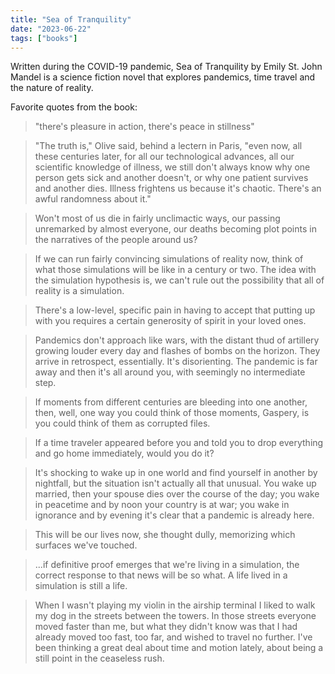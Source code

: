 ```yaml
---
title: "Sea of Tranquility"
date: "2023-06-22"
tags: ["books"]
---
```


Written during the COVID-19 pandemic, Sea of Tranquility by Emily St. John Mandel is a science fiction novel that explores pandemics, time travel and the nature of reality.

Favorite quotes from the book:

> "there's pleasure in action, there's peace in stillness"

> "The truth is," Olive said, behind a lectern in Paris, "even now, all these centuries later, for all our technological advances, all our scientific knowledge of illness, we still don't always know why one person gets sick and another doesn't, or why one patient survives and another dies. Illness frightens us because it's chaotic. There's an awful randomness about it."

> Won't most of us die in fairly unclimactic ways, our passing unremarked by almost everyone, our deaths becoming plot points in the narratives of the people around us?

> If we can run fairly convincing simulations of reality now, think of what those simulations will be like in a century or two. The idea with the simulation hypothesis is, we can't rule out the possibility that all of reality is a simulation.

> There's a low-level, specific pain in having to accept that putting up with you requires a certain generosity of spirit in your loved ones.

> Pandemics don't approach like wars, with the distant thud of artillery growing louder every day and flashes of bombs on the horizon. They arrive in retrospect, essentially. It's disorienting. The pandemic is far away and then it's all around you, with seemingly no intermediate step.

> If moments from different centuries are bleeding into one another, then, well, one way you could think of those moments, Gaspery, is you could think of them as corrupted files.

> If a time traveler appeared before you and told you to drop everything and go home immediately, would you do it?

> It's shocking to wake up in one world and find yourself in another by nightfall, but the situation isn't actually all that unusual. You wake up married, then your spouse dies over the course of the day; you wake in peacetime and by noon your country is at war; you wake in ignorance and by evening it's clear that a pandemic is already here.

> This will be our lives now, she thought dully, memorizing which surfaces we've touched.

> ...if definitive proof emerges that we're living in a simulation, the correct response to that news will be so what. A life lived in a simulation is still a life.

> When I wasn't playing my violin in the airship terminal I liked to walk my dog in the streets between the towers. In those streets everyone moved faster than me, but what they didn't know was that I had already moved too fast, too far, and wished to travel no further. I've been thinking a great deal about time and motion lately, about being a still point in the ceaseless rush.
